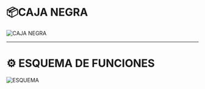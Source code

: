 # 📦CAJA NEGRA 
![CAJA NEGRA](../imagenes/readme-caja-esq_funciones/cajanegra.jpg)

---
# ⚙️ ESQUEMA DE FUNCIONES

![ESQUEMA](../imagenes/readme-caja-esq_funciones/ESQUEMA0.jpg) 
